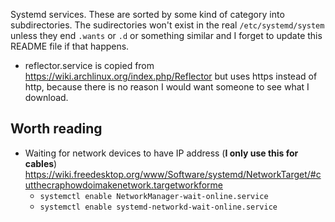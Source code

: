 Systemd services. These are sorted by some kind of category into
subdirectories. The sudirectories won't exist in the real
`/etc/systemd/system` unless they end `.wants` or `.d` or something similar
and I forget to update this README file if that happens.

- reflector.service is copied from https://wiki.archlinux.org/index.php/Reflector
  but uses https instead of http, because there is no reason I would want
  someone to see what I download.

## Worth reading

- Waiting for network devices to have IP address (**I only use this for
  cables**) https://wiki.freedesktop.org/www/Software/systemd/NetworkTarget/#cutthecraphowdoimakenetwork.targetworkforme
  - `systemctl enable NetworkManager-wait-online.service`
  - `systemctl enable systemd-networkd-wait-online.service`
